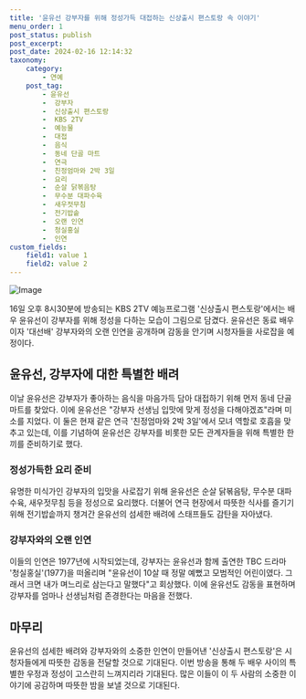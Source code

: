 ```yaml
---
title: '윤유선 강부자를 위해 정성가득 대접하는 신상출시 편스토랑 속 이야기'
menu_order: 1
post_status: publish
post_excerpt: 
post_date: 2024-02-16 12:14:32
taxonomy:
    category:
        - 연예
    post_tag:
        - 윤유선
        -  강부자
        -  신상출시 편스토랑
        -  KBS 2TV
        -  예능물
        -  대접
        -  음식
        -  동네 단골 마트
        -  연극
        -  친정엄마와 2박 3일
        -  요리
        -  순살 닭볶음탕
        -  무수분 대파수육
        -  새우젓무침
        -  전기밥솥
        -  오랜 인연
        -  청실홍실
        -  인연
custom_fields:
    field1: value 1
    field2: value 2
---
```


![Image](https://ssl.pstatic.net/mimgnews/image/003/2024/02/16/NISI20240215_0001480884_web_20240215142242_20240216024605718.jpg?type=w540)

16일 오후 8시30분에 방송되는 KBS 2TV 예능프로그램 '신상출시 편스토랑'에서는 배우 윤유선이 강부자를 위해 정성을 다하는 모습이 그림으로 담겼다. 윤유선은 동료 배우이자 '대선배' 강부자와의 오랜 인연을 공개하며 감동을 안기며 시청자들을 사로잡을 예정이다.
## 윤유선, 강부자에 대한 특별한 배려
이날 윤유선은 강부자가 좋아하는 음식을 마음가득 담아 대접하기 위해 먼저 동네 단골 마트를 찾았다. 이에 윤유선은 "강부자 선생님 입맛에 맞게 정성을 다해야겠죠"라며 미소를 지었다. 이 둘은 현재 같은 연극 '친정엄마와 2박 3일'에서 모녀 역할로 호흡을 맞추고 있는데, 이를 기념하여 윤유선은 강부자를 비롯한 모든 관계자들을 위해 특별한 한 끼를 준비하기로 했다.
### 정성가득한 요리 준비
유명한 미식가인 강부자의 입맛을 사로잡기 위해 윤유선은 순살 닭볶음탕, 무수분 대파수육, 새우젓무침 등을 정성으로 요리했다. 더불어 연극 현장에서 따뜻한 식사를 즐기기 위해 전기밥솥까지 챙겨간 윤유선의 섬세한 배려에 스태프들도 감탄을 자아냈다.
### 강부자와의 오랜 인연
이들의 인연은 1977년에 시작되었는데, 강부자는 윤유선과 함께 출연한 TBC 드라마 '청실홍실'(1977)을 떠올리며 "윤유선이 10살 때 정말 예뻤고 모범적인 어린이였다. 그래서 크면 내가 며느리로 삼는다고 말했다"고 회상했다. 이에 윤유선도 감동을 표현하며 강부자를 엄마나 선생님처럼 존경한다는 마음을 전했다.
## 마무리
윤유선의 섬세한 배려와 강부자와의 소중한 인연이 만들어낸 '신상출시 편스토랑'은 시청자들에게 따뜻한 감동을 전달할 것으로 기대된다. 이번 방송을 통해 두 배우 사이의 특별한 우정과 정성이 고스란히 느껴지리라 기대된다. 많은 이들이 이 두 사람의 소중한 이야기에 공감하며 따뜻한 밤을 보낼 것으로 기대된다.
